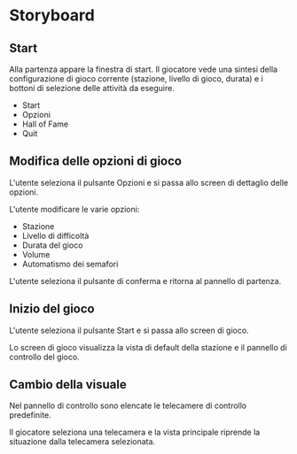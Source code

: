 
# Storyboard

## Start 

Alla partenza appare la finestra di start.
Il giocatore vede una sintesi della configurazione di gioco corrente (stazione, livello di gioco, durata) e i bottoni di selezione delle attività da eseguire.

  - Start
  - Opzioni
  - Hall of Fame
  - Quit

## Modifica delle opzioni di gioco

L'utente seleziona il pulsante Opzioni e si passa allo screen di dettaglio delle opzioni.

L'utente modificare le varie opzioni:

  - Stazione
  - Livello di difficoltà
  - Durata del gioco
  - Volume
  - Automatismo dei semafori

L'utente seleziona il pulsante di conferma e ritorna al pannello di partenza.

## Inizio del gioco

L'utente seleziona il pulsante Start e si passa allo screen di gioco.

Lo screen di gioco visualizza la vista di default della stazione e il pannello di controllo del gioco.

## Cambio della visuale

Nel pannello di controllo sono elencate le telecamere di controllo predefinite.

Il giocatore seleziona una telecamera e la vista principale riprende la situazione dalla telecamera selezionata.



